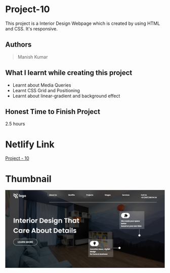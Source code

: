 
# Project-10

This project is a Interior Design Webpage which is created by using HTML and CSS. It's responsive.





## Authors

 >Manish Kumar


## What I learnt while creating this project

- Learnt about Media Queries
- Learnt CSS Grid and Positioning
- Learnt about linear-gradient and background effect



## Honest Time to Finish Project

2.5 hours



# Netlify Link

[Project - 10](https://project-10-mk.netlify.app/)

# Thumbnail

![thumbnail_pic](thumbnail.jpg)
